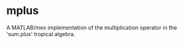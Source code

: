 # mplus
A MATLAB/mex implementation of the multiplication operator in the 'sum.plus' tropical algebra.
